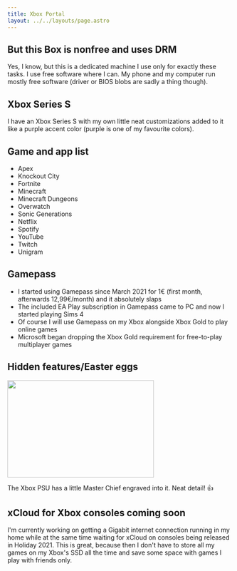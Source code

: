 ```yaml
---
title: Xbox Portal
layout: ../../layouts/page.astro
---
```


But this Box is nonfree and uses DRM
------------------------------------

Yes, I know, but this is a dedicated machine I use only for exactly these tasks. I use free software where I can. My phone and my computer run mostly free software (driver or BIOS blobs are sadly a thing though).

Xbox Series S
-------------

I have an Xbox Series S with my own little neat customizations added to it like a purple accent color (purple is one of my favourite colors).

Game and app list
-----------------

-   Apex
-   Knockout City
-   Fortnite
-   Minecraft
-   Minecraft Dungeons
-   Overwatch
-   Sonic Generations
-   Netflix
-   Spotify
-   YouTube
-   Twitch
-   Unigram

Gamepass
--------

-   I started using Gamepass since March 2021 for 1€ (first month, afterwards 12,99€/month) and it absolutely slaps
-   The included EA Play subscription in Gamepass came to PC and now I started playing Sims 4
-   Of course I will use Gamepass on my Xbox alongside Xbox Gold to play online games
-   Microsoft began dropping the Xbox Gold requirement for free-to-play multiplayer games

Hidden features/Easter eggs
---------------------------

<img src="https://www.gamereactor.de/media/58/masterchiefis_3305873b.jpg" width="329" height="218" />

The Xbox PSU has a little Master Chief engraved into it. Neat detail! 👍

xCloud for Xbox consoles coming soon
------------------------------------

I'm currently working on getting a Gigabit internet connection running in my home while at the same time waiting for xCloud on consoles being released in Holiday 2021. This is great, because then I don't have to store all my games on my Xbox's SSD all the time and save some space with games I play with friends only.
